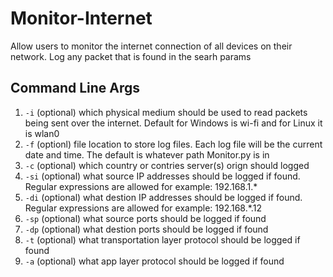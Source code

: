 <!DOCTYPE-html>
 <html>
<body>

<h1>Monitor-Internet</h1>

<p>Allow users to monitor the internet connection of all devices on their network. Log any packet that is found in the searh params</p>

<h2>Command Line Args</h2>
<ol>
	<li><code>-i</code> (optional) which physical medium should be used to read packets being sent over the internet. Default for Windows is wi-fi and for Linux it is wlan0</li>
	<li><code>-f</code> (optionl) file location to store log files. Each log file will be the current date and time. The default is whatever path Monitor.py is in</li>
	<li><code>-c</code> (optional) which country or contries server(s) orign should logged</li>
	<li><code>-si</code> (optional) what source IP addresses should be logged if found. Regular expressions are allowed for example: 192.168.1.*</li>
	<li><code>-di</code> (optional) what destion IP addresses should be logged if found. Regular expressions are allowed for example: 192.168.*.12</li>
	<li><code>-sp</code> (optional) what source ports should be logged if found</li>
	<li><code>-dp</code> (optional) what destion ports should be logged if found</li>
	<li><code>-t</code> (optional) what transportation layer protocol should be logged if found</li>
	<li><code>-a</code> (optional) what app layer protocol should be logged if found</li>
</ol>